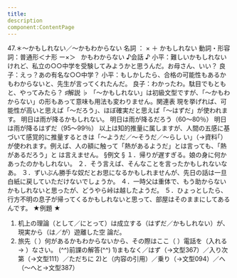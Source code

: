 ```yaml
---
title:
description
component:ContentPage
---
```



47.＊～かもしれない／～かもわからない
名詞 ： × ＋ かもしれない
動詞・形容詞：普通形＜ナ形 ー×＞   かもわからない
♪会話 ♪
小平：難しいかもしれないけれど、私立の○○中学を受験してみようかと思うんだ。お母さん、いい？ 良子：えっ？あの有名な○○中学？ 小平：もしかしたら、合格の可能性もあるかもわからないと、先生が言ってくれたんだ。 良子：わかったわ。駄目でもともと、やってみたら？
♯解説 ♭
「～かもしれない」は初級文型ですが、「～かもわからない」の形もあって意味も用法も変わりません。関連表 現を挙げれば、可能性が高いと思えば「～だろう」、ほぼ確実だと思えば「～はずだ」が使われます。
明日は雨が降るかもしれない。 明日は雨が降るだろう（60～80％）
明日は雨が降るはずだ（95～99％）
以上は知的推量に属しますが、人間の五感に基づいて感覚的に推量するときは「～ようだ／～そうだ／～らし い」（→資料｢）が使われます。例えば、人の額に触って「熱があるようだ」とは言っても、「熱があるだろう」と は言えません。
§例文 §
１．帰りが遅すぎる。娘の身に何かあったのかもしれない。
２．そう言えば、そんなことを言ったかもしれないなあ。
３．ずいぶん勝手な奴だとお思になるかもしれませんが、先日の話は一旦白紙に戻していただけないでしょうか。
４．一時父は重体で、もう助からないかもしれないと思ったが、どうやら峠は越したようだ。
５．ひょっとしたら、行方不明の息子が帰ってくるかもしれないと思って、部屋はそのままにしてあるんです。
★例題 ★
1) 机上の理論（として／にとって）は成立する（はずだ／かもしれない）が、現実から（は／が）遊離した空
論だ。    
2) 旅先（ ）何があるかもわからないから、その際はここ（ ）電話を（入れる→ ）なさい。
(^^)前課の解答(^^)
1)まもなく／はず（→文型367）／入り次第（→文型111）／ただちに
2)と（内容の引用）／乗り（→文型094）／へ（～へと→文型387）
